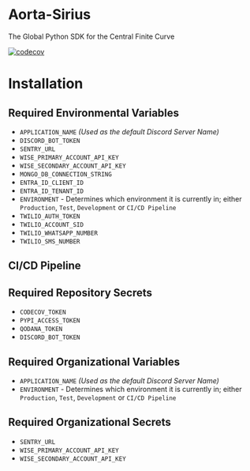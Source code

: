 # Aorta-Sirius

The Global Python SDK for the Central Finite Curve

[![codecov](https://codecov.io/gh/kontinuum-investments/Aorta-Sirius/branch/production/graph/badge.svg?token=TYY4X666XE)](https://codecov.io/gh/kontinuum-investments/Aorta-Sirius)

# Installation

## Required Environmental Variables

- `APPLICATION_NAME` _(Used as the default Discord Server Name)_
- `DISCORD_BOT_TOKEN`
- `SENTRY_URL`
- `WISE_PRIMARY_ACCOUNT_API_KEY`
- `WISE_SECONDARY_ACCOUNT_API_KEY`
- `MONGO_DB_CONNECTION_STRING`
- `ENTRA_ID_CLIENT_ID`
- `ENTRA_ID_TENANT_ID`
- `ENVIRONMENT` - Determines which environment it is currently in; either `Production`, `Test`, `Development` or `CI/CD Pipeline`
- `TWILIO_AUTH_TOKEN`
- `TWILIO_ACCOUNT_SID`
- `TWILIO_WHATSAPP_NUMBER`
- `TWILIO_SMS_NUMBER`

## CI/CD Pipeline
## Required Repository Secrets
- `CODECOV_TOKEN`
- `PYPI_ACCESS_TOKEN`
- `QODANA_TOKEN`
- `DISCORD_BOT_TOKEN`

## Required Organizational Variables
- `APPLICATION_NAME` _(Used as the default Discord Server Name)_
- `ENVIRONMENT` - Determines which environment it is currently in; either `Production`, `Test`, `Development` or `CI/CD Pipeline`

## Required Organizational Secrets
- `SENTRY_URL`
- `WISE_PRIMARY_ACCOUNT_API_KEY`
- `WISE_SECONDARY_ACCOUNT_API_KEY`